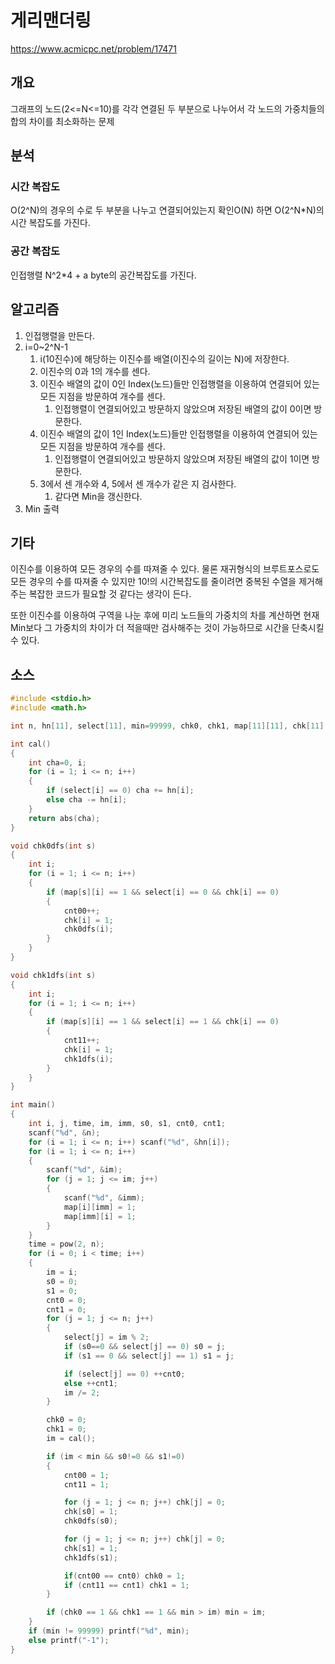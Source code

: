 # 게리맨더링

https://www.acmicpc.net/problem/17471

## 개요

그래프의 노드(2<=N<=10)를 각각 연결된 두 부분으로 나누어서 각 노드의 가중치들의 합의 차이를 최소화하는 문제

## 분석

### 시간 복잡도

O(2^N)의 경우의 수로 두 부분을 나누고 연결되어있는지 확인O(N) 하면 O(2^N*N)의 시간 복잡도를 가진다.

### 공간 복잡도

인접행렬 N^2*4 + a byte의 공간복잡도를 가진다.

## 알고리즘

1. 인접행렬을 만든다.
2. i=0~2^N-1
   1. i(10진수)에 해당하는 이진수를 배열(이진수의 길이는 N)에 저장한다.
   2. 이진수의 0과 1의 개수를 센다.
   3. 이진수 배열의 값이 0인 Index(노드)들만 인접행렬을 이용하여 연결되어 있는모든 지점을 방문하여 개수를 센다.
      1. 인접행렬이 연결되어있고 방문하지 않았으며 저장된 배열의 값이 0이면 방문한다.
   4. 이진수 배열의 값이 1인  Index(노드)들만 인접행렬을 이용하여 연결되어 있는모든 지점을 방문하여 개수를 센다.
      1. 인접행렬이 연결되어있고 방문하지 않았으며 저장된 배열의 값이 1이면 방문한다.
   5. 3에서 센 개수와 4, 5에서 센 개수가 같은 지 검사한다.
      1. 같다면 Min을 갱신한다.
3. Min 출력

## 기타

이진수를 이용하여 모든 경우의 수를 따져줄 수 있다. 물론 재귀형식의 브루트포스로도 모든 경우의 수를 따져줄 수 있지만 10!의 시간복잡도를 줄이려면 중복된 수열을 제거해주는 복잡한 코드가 필요할 것 같다는 생각이 든다.

또한 이진수를 이용하여 구역을 나눈 후에 미리 노드들의 가중치의 차를 계산하면 현재 Min보다 그 가중치의 차이가 더 적을때만 검사해주는 것이 가능하므로 시간을 단축시킬 수 있다. 

## 소스

```c
#include <stdio.h>
#include <math.h>

int n, hn[11], select[11], min=99999, chk0, chk1, map[11][11], chk[11], cnt00, cnt11;

int cal()
{
	int cha=0, i;
	for (i = 1; i <= n; i++)
	{
		if (select[i] == 0) cha += hn[i];
		else cha -= hn[i];
	}
	return abs(cha);
}

void chk0dfs(int s)
{
	int i;
	for (i = 1; i <= n; i++)
	{
		if (map[s][i] == 1 && select[i] == 0 && chk[i] == 0)
		{
			cnt00++;
			chk[i] = 1;
			chk0dfs(i);
		}
	}
}

void chk1dfs(int s)
{
	int i;
	for (i = 1; i <= n; i++)
	{
		if (map[s][i] == 1 && select[i] == 1 && chk[i] == 0)
		{
			cnt11++;
			chk[i] = 1;
			chk1dfs(i);
		}
	}
}

int main()
{
	int i, j, time, im, imm, s0, s1, cnt0, cnt1;
	scanf("%d", &n);
	for (i = 1; i <= n; i++) scanf("%d", &hn[i]);
	for (i = 1; i <= n; i++)
	{
		scanf("%d", &im);
		for (j = 1; j <= im; j++)
		{
			scanf("%d", &imm);
			map[i][imm] = 1;
			map[imm][i] = 1;
		}
	}
	time = pow(2, n);
	for (i = 0; i < time; i++)
	{
		im = i;
		s0 = 0;
		s1 = 0;
		cnt0 = 0;
		cnt1 = 0;
		for (j = 1; j <= n; j++)
		{
			select[j] = im % 2;
			if (s0==0 && select[j] == 0) s0 = j;
			if (s1 == 0 && select[j] == 1) s1 = j;

			if (select[j] == 0) ++cnt0;
			else ++cnt1;
			im /= 2;
		}

		chk0 = 0;
		chk1 = 0;
		im = cal();

		if (im < min && s0!=0 && s1!=0)
		{
			cnt00 = 1;
			cnt11 = 1;

			for (j = 1; j <= n; j++) chk[j] = 0;
			chk[s0] = 1;
			chk0dfs(s0);

			for (j = 1; j <= n; j++) chk[j] = 0;
			chk[s1] = 1;
			chk1dfs(s1);

			if(cnt00 == cnt0) chk0 = 1;
			if (cnt11 == cnt1) chk1 = 1;
		}

		if (chk0 == 1 && chk1 == 1 && min > im) min = im;
	}
	if (min != 99999) printf("%d", min);
	else printf("-1");
}
```

